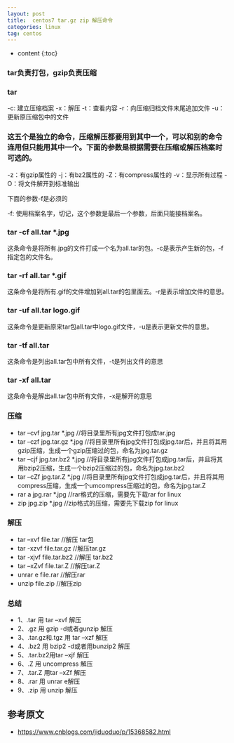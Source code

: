 ```yaml
---
layout: post
title:  centos7 tar.gz zip 解压命令
categories: linux
tag: centos
---
```



* content
{:toc}


### tar负责打包，gzip负责压缩

### tar
-c: 建立压缩档案
-x：解压
-t：查看内容
-r：向压缩归档文件末尾追加文件
-u：更新原压缩包中的文件


### 这五个是独立的命令，压缩解压都要用到其中一个，可以和别的命令连用但只能用其中一个。下面的参数是根据需要在压缩或解压档案时可选的。

-z：有gzip属性的
-j：有bz2属性的
-Z：有compress属性的
-v：显示所有过程
-O：将文件解开到标准输出

下面的参数-f是必须的

-f: 使用档案名字，切记，这个参数是最后一个参数，后面只能接档案名。

### tar -cf all.tar *.jpg
这条命令是将所有.jpg的文件打成一个名为all.tar的包。-c是表示产生新的包，-f指定包的文件名。

### tar -rf all.tar *.gif
这条命令是将所有.gif的文件增加到all.tar的包里面去。-r是表示增加文件的意思。

### tar -uf all.tar logo.gif
这条命令是更新原来tar包all.tar中logo.gif文件，-u是表示更新文件的意思。

### tar -tf all.tar
这条命令是列出all.tar包中所有文件，-t是列出文件的意思

### tar -xf all.tar
这条命令是解出all.tar包中所有文件，-x是解开的意思

### 压缩
- tar –cvf jpg.tar *.jpg //将目录里所有jpg文件打包成tar.jpg
- tar –czf jpg.tar.gz *.jpg //将目录里所有jpg文件打包成jpg.tar后，并且将其用gzip压缩，生成一个gzip压缩过的包，命名为jpg.tar.gz
- tar –cjf jpg.tar.bz2 *.jpg //将目录里所有jpg文件打包成jpg.tar后，并且将其用bzip2压缩，生成一个bzip2压缩过的包，命名为jpg.tar.bz2
- tar –cZf jpg.tar.Z *.jpg //将目录里所有jpg文件打包成jpg.tar后，并且将其用compress压缩，生成一个umcompress压缩过的包，命名为jpg.tar.Z
- rar a jpg.rar *.jpg //rar格式的压缩，需要先下载rar for linux
- zip jpg.zip *.jpg //zip格式的压缩，需要先下载zip for linux

### 解压
- tar –xvf file.tar //解压 tar包
- tar -xzvf file.tar.gz //解压tar.gz
- tar -xjvf file.tar.bz2 //解压 tar.bz2
- tar –xZvf file.tar.Z //解压tar.Z
- unrar e file.rar //解压rar
- unzip file.zip //解压zip

### 总结
- 1、.tar 用 tar –xvf 解压
- 2、.gz 用 gzip -d或者gunzip 解压
- 3、.tar.gz和.tgz 用 tar –xzf 解压
- 4、.bz2 用 bzip2 -d或者用bunzip2 解压
- 5、.tar.bz2用tar –xjf 解压
- 6、.Z 用 uncompress 解压
- 7、.tar.Z 用tar –xZf 解压
- 8、.rar 用 unrar e解压
- 9、.zip 用 unzip 解压


参考原文
-

- <a href="https://www.cnblogs.com/jiduoduo/p/15368582.html" target="_blank">https://www.cnblogs.com/jiduoduo/p/15368582.html</a>